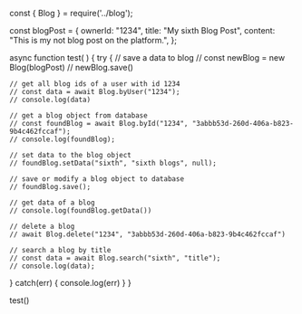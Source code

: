const { Blog } = require('../blog'); 

const blogPost = {
  ownerId: "1234",
  title: "My sixth Blog Post",
  content: "This is my not blog post on the platform.",
};

async function test( ) {
  try {
    // save a data to blog
    // const newBlog = new Blog(blogPost)
    // newBlog.save()

    // get all blog ids of a user with id 1234
    // const data = await Blog.byUser("1234");
    // console.log(data)

    // get a blog object from database
    // const foundBlog = await Blog.byId("1234", "3abbb53d-260d-406a-b823-9b4c462fccaf");
    // console.log(foundBlog);

    // set data to the blog object
    // foundBlog.setData("sixth", "sixth blogs", null);
    
    // save or modify a blog object to database
    // foundBlog.save();

    // get data of a blog
    // console.log(foundBlog.getData())

    // delete a blog
    // await Blog.delete("1234", "3abbb53d-260d-406a-b823-9b4c462fccaf")

    // search a blog by title 
    // const data = await Blog.search("sixth", "title");
    // console.log(data);
  } catch(err) {
    console.log(err)
  }
}

test()
